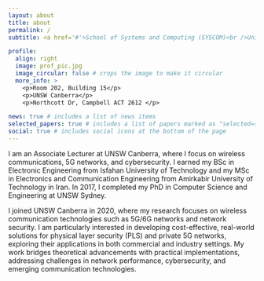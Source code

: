 ```yaml
---
layout: about
title: about
permalink: /
subtitle: <a href='#'>School of Systems and Computing (SYSCOM)<br />University of New South Wales (UNSW), Canberra</a>. 

profile:
  align: right
  image: prof_pic.jpg
  image_circular: false # crops the image to make it circular
  more_info: >
    <p>Room 202, Building 15</p>
    <p>UNSW Canberra</p>
    <p>Northcott Dr, Campbell ACT 2612 </p>

news: true # includes a list of news items
selected_papers: true # includes a list of papers marked as "selected={true}"
social: true # includes social icons at the bottom of the page
---
```

I am an Associate Lecturer at UNSW Canberra, where I focus on wireless communications, 5G networks, and cybersecurity. I earned my BSc in Electronic Engineering from Isfahan University of Technology and my MSc in Electronics and Communication Engineering from Amirkabir University of Technology in Iran. In 2017, I completed my PhD in Computer Science and Engineering at UNSW Sydney.

I joined UNSW Canberra in 2020, where my research focuses on wireless communication technologies such as 5G/6G networks and network security. I am particularly interested in developing cost-effective, real-world solutions for physical layer security (PLS) and private 5G networks, exploring their applications in both commercial and industry settings. My work bridges theoretical advancements with practical implementations, addressing challenges in network performance, cybersecurity, and emerging communication technologies.
